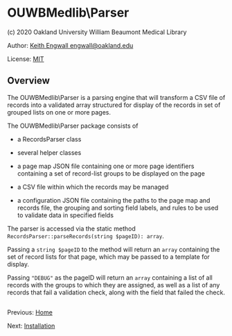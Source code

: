# OUWBMedlib\Parser
(c) 2020 Oakland University William Beaumont Medical Library

Author: [Keith Engwall <engwall@oakland.edu>](mailto:engwall@oakland.edu)

License: [MIT](https://opensource.org/licenses/MIT)

## Overview
The OUWBMedlib\Parser is a parsing engine that
will transform a CSV file of records into a validated array
structured for display of the records in set of grouped lists
on one or more pages.

The OUWBMedlib\Parser package consists of 

* a RecordsParser class

* several helper classes
* a page map JSON file containing one or more page identifiers
containing a set of record-list groups to be displayed on the page
* a CSV file within which the records may be managed
* a configuration JSON file containing the paths to the page 
map and records file, the grouping and sorting field labels,
and rules to be used to validate data in specified fields

The parser is accessed via the static method 
`RecordsParser::parseRecords(string $pageID): array`.

Passing a `string $pageID` to the method will return an `array`
containing the set of record lists for that page, which may
be passed to a template for display.

Passing `"DEBUG"` as the pageID will return an `array`
containing a list of all records with the groups to which
they are assigned, as well as a list of any records that
fail a validation check, along with the field that failed
the check.

##

Previous: [Home](../README.md)

Next: [Installation](Installation.md)
